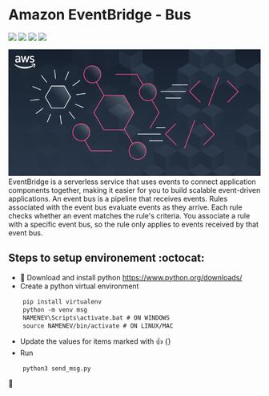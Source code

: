 # Amazon EventBridge -  Bus
<p>
<img src="https://img.shields.io/badge/Amazon_AWS-FF9900?style=for-the-badge&logo=amazonaws&logoColor=white" />
<img src="https://img.shields.io/badge/Docker-2CA5E0?style=for-the-badge&logo=docker&logoColor=white" />
<img src="https://img.shields.io/badge/VSCode-0078D4?style=for-the-badge&logo=visual%20studio%20code&logoColor=white" />
<img src="https://img.shields.io/badge/Python-FFD43B?style=for-the-badge&logo=python&logoColor=blue" />
</p>

<img  src="https://github.com/khanasif1/amazon-eventbridge/blob/main/img/eb.png?raw=true">
EventBridge is a serverless service that uses events to connect application components together, making it easier for you to build scalable event-driven applications. An event bus is a pipeline that receives events. Rules associated with the event bus evaluate events as they arrive. Each rule checks whether an event matches the rule's criteria. You associate a rule with a specific event bus, so the rule only applies to events received by that event bus.

## Steps to setup environement :octocat:

- :snake: Download and install python https://www.python.org/downloads/
- Create a python virtual environment
```
    pip install virtualenv
    python -m venv msg
    NAMENEV\Scripts\activate.bat # ON WINDOWS
    source NAMENEV/bin/activate # ON LINUX/MAC
```
- Update the values for items marked with  :+1: {}
- Run
```
    python3 send_msg.py
```
:tada: